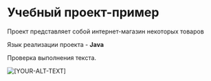 # Учебный проект-пример

Проект представляет собой интернет-магазин некоторых товаров

Язык реализации проекта - **Java**

Проверка выполнения текста.

<picture>
 <source media="(prefers-color-scheme: dark)" srcset="YOUR-DARKMODE-IMAGE">
 <source media="(prefers-color-scheme: light)" srcset="https://demotivation.ru/wp-content/uploads/2020/11/zwalls.ru-51679.jpg">
 <img alt="[YOUR-ALT-TEXT]" src="[YOUR-DEFAULT-IMAGE]">
</picture>
